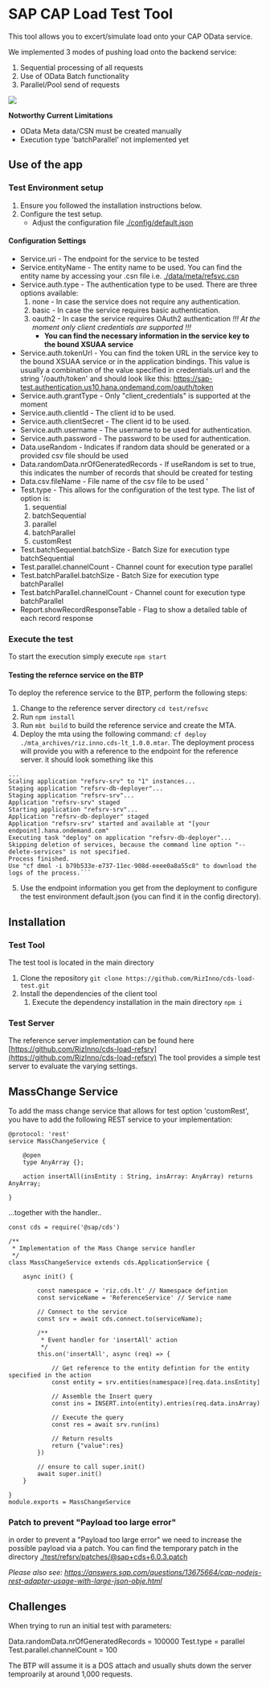 # SAP CAP Load Test Tool
This tool allows you to excert/simulate load onto your CAP OData service. 

We implemented 3 modes of pushing load onto the backend service: 
1. Sequential processing of all requests
2. Use of OData Batch functionality
3. Parallel/Pool send of requests

<img src="doc/img/cds-load-test.png">

**Notworthy Current Limitations**
- OData Meta data/CSN must be created manually
- Execution type 'batchParallel' not implemented yet

## Use of the app

### Test Environment setup
1. Ensure you followed the installation instructions below. 
2. Configure the test setup.
    - Adjust the configuration file [./config/default.json](./config/default.json)

#### Configuration Settings
- Service.uri - The endpoint for the service to be tested
- Service.entityName - The entity name to be used. You can find the entity name by accessing your .csn file i.e. [./data/meta/refsvc.csn](./data/meta/refsvc.csn)
- Service.auth.type - The authentication type to be used. There are three options available: 
    1. none - In case the service does not require any authentication.
    2. basic - In case the service requires basic authentication.
    3. oauth2 - In case the service requires OAuth2 authentication 
    *!!! At the moment only client credentials are supported !!!*
        - **You can find the necessary information in the service key to the bound XSUAA service**
- Service.auth.tokenUrl - You can find the token URL in the service key to the bound XSUAA service or in the application bindings. This value is usually a combination of the value specified in credentials.url and the string '/oauth/token' and should look like this: https://sap-test.authentication.us10.hana.ondemand.com/oauth/token
- Service.auth.grantType - Only "client_credentials" is supported at the moment
- Service.auth.clientId - The client id to be used.
- Service.auth.clientSecret - The client id to be used.
- Service.auth.username - The username to be used for authentication.
- Service.auth.password - The password to be used for authentication.
- Data.useRandom - Indicates if random data should be generated or a provided csv file should be used
- Data.randomData.nrOfGeneratedRecords - If useRandom is set to true, this indicates the number of records that should be created for testing
- Data.csv.fileName - File name of the csv file to be used '
- Test.type - This allows for the configuration of the test type. The list of option is: 
    1. sequential
    2. batchSequential
    3. parallel
    4. batchParallel
    5. customRest
- Test.batchSequential.batchSize - Batch Size for execution type batchSequential
- Test.parallel.channelCount - Channel count for execution type parallel
- Test.batchParallel.batchSize - Batch Size for execution type batchParallel
- Test.batchParallel.channelCount - Channel count for execution type batchParallel
- Report.showRecordResponseTable - Flag to show a detailed table of each record response

### Execute the test
To start the execution simply execute `npm start`

#### Testing the refernce service on the BTP
To deploy the reference service to the BTP, perform the following steps:
1. Change to the reference server directory `cd test/refsvc`
2. Run `npm install`
3. Run `mbt build` to build the reference service and create the MTA.
4. Deploy the mta using the following command: `cf deploy ./mta_archives/riz.inno.cds-lt_1.0.0.mtar`. The deployment process will provide you with a reference to the endpoint for the reference server. it should look something like this
```log
...
Scaling application "refsrv-srv" to "1" instances... 
Staging application "refsrv-db-deployer"...
Staging application "refsrv-srv"...
Application "refsrv-srv" staged
Starting application "refsrv-srv"...
Application "refsrv-db-deployer" staged
Application "refsrv-srv" started and available at "[your endpoint].hana.ondemand.com"
Executing task "deploy" on application "refsrv-db-deployer"...
Skipping deletion of services, because the command line option "--delete-services" is not specified.
Process finished.
Use "cf dmol -i b79b533e-e737-11ec-908d-eeee0a8a55c8" to download the logs of the process.```
```

5. Use the endpoint information you get from the deployment to configure the test environment default.json (you can find it in the config directory).

## Installation
### Test Tool
The test tool is located in the main directory
1. Clone the repository  `git clone https://github.com/RizInno/cds-load-test.git`
2. Install the dependencies of the client tool 
    1. Execute the dependency installation in the main directory `npm i`

### Test Server
The reference server implementation can be found here [https://github.com/RizInno/cds-load-refsrv](https://github.com/RizInno/cds-load-refsrv)
The tool provides a simple test server to evaluate the varying settings. 

## MassChange Service
To add the mass change service that allows for test option 'customRest', you have to add the following REST service to your implementation:

```cds
@protocol: 'rest'
service MassChangeService {
    
    @open
    type AnyArray {};
    
    action insertAll(insEntity : String, insArray: AnyArray) returns AnyArray;
 
}
```
...together with the handler..
```node
const cds = require('@sap/cds')

/**
 * Implementation of the Mass Change service handler
 */
class MassChangeService extends cds.ApplicationService {

    async init() {

        const namespace = 'riz.cds.lt' // Namespace defintion
        const serviceName = 'ReferenceService' // Service name

        // Connect to the service
        const srv = await cds.connect.to(serviceName);

        /**
         * Event handler for 'insertAll' action
         */
        this.on('insertAll', async (req) => {

            // Get reference to the entity defintion for the entity specified in the action
            const entity = srv.entities(namespace)[req.data.insEntity]

            // Assemble the Insert query
            const ins = INSERT.into(entity).entries(req.data.insArray)
            
            // Execute the query
            const res = await srv.run(ins)

            // Return results
            return {"value":res}
        })

        // ensure to call super.init()
        await super.init()
    }

}
module.exports = MassChangeService
```
### Patch to prevent "Payload too large error"
in order to prevent a "Payload too large error" we need to increase the possible payload via a patch. You can find the temporary patch in the directory [./test/refsrv/patches/@sap+cds+6.0.3.patch](./test/refsrv/patches/@sap+cds+6.0.3.patch)

*Please also see: https://answers.sap.com/questions/13675664/cap-nodejs-rest-adapter-usage-with-large-json-obje.html*


## Challenges
When trying to run an initial test with parameters: 

Data.randomData.nrOfGeneratedRecords = 100000
Test.type = parallel
Test.parallel.channelCount = 100

The BTP will assume it is a DOS attach and usually shuts down the server temproarily at around 1,000 requests.
